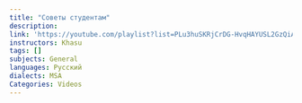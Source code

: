 ```yaml
---
title: "Советы студентам"
description:
link: 'https://youtube.com/playlist?list=PLu3huSKRjCrDG-HvqHAYUSL2GzQiAkqGY&si=iD53HwLM5vs59svJ'
instructors: Khasu
tags: []
subjects: General
languages: Русский
dialects: MSA
Categories: Videos
---
```

